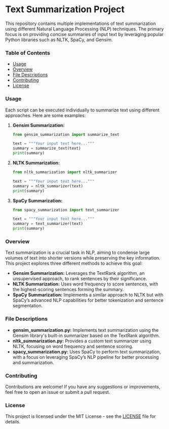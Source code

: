 # Text Summarization Project

This repository contains multiple implementations of text summarization using different Natural Language Processing (NLP) techniques. The primary focus is on providing concise summaries of input text by leveraging popular Python libraries such as NLTK, SpaCy, and Gensim.

### Table of Contents
- [Usage](#usage)
- [Overview](#overview)
- [File Descriptions](#file-descriptions)
- [Contributing](#contributing)
- [License](#license)

### Usage

Each script can be executed individually to summarize text using different approaches. Here are some examples:

1. **Gensim Summarization:**

   ```python
   from gensim_summarization import summarize_text

   text = """Your input text here..."""
   summary = summarize_text(text)
   print(summary)
   ```

2. **NLTK Summarization:**

   ```python
   from nltk_summarization import nltk_summarizer

   text = """Your input text here..."""
   summary = nltk_summarizer(text)
   print(summary)
   ```

3. **SpaCy Summarization:**

   ```python
   from spacy_summarization import text_summarizer

   text = """Your input text here..."""
   summary = text_summarizer(text)
   print(summary)
   ```

### Overview

Text summarization is a crucial task in NLP, aiming to condense large volumes of text into shorter versions while preserving the key information. This project explores three different methods to achieve this goal:

- **Gensim Summarization:** Leverages the TextRank algorithm, an unsupervised approach, to rank sentences by their significance.
- **NLTK Summarization:** Uses word frequency to score sentences, with the highest-scoring sentences forming the summary.
- **SpaCy Summarization:** Implements a similar approach to NLTK but with SpaCy’s advanced NLP capabilities for better tokenization and sentence segmentation.

### File Descriptions

- **gensim_summarization.py:** Implements text summarization using the Gensim library's built-in summarizer based on the TextRank algorithm.
- **nltk_summarization.py:** Provides a custom text summarizer using NLTK, focusing on word frequency and sentence scoring.
- **spacy_summarization.py:** Uses SpaCy to perform text summarization, with a focus on leveraging SpaCy’s NLP pipeline for better processing and summarization.

### Contributing

Contributions are welcome! If you have any suggestions or improvements, feel free to open an issue or submit a pull request.

### License

This project is licensed under the MIT License - see the [LICENSE](LICENSE) file for details.
